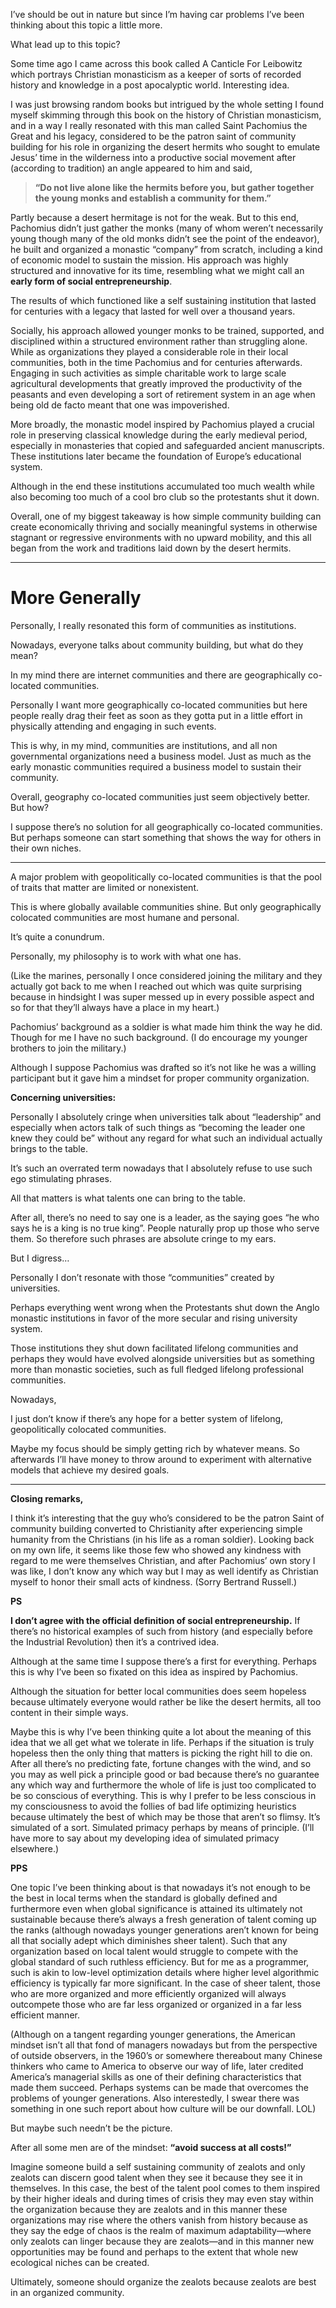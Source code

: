 I’ve should be out in nature but since I’m having car problems I’ve been thinking about this topic a little more. 

What lead up to this topic?

Some time ago I came across this book called A Canticle For Leibowitz which portrays Christian monasticism as a keeper of sorts of recorded history and knowledge in a post apocalyptic world. Interesting idea. 

I was just browsing random books but intrigued by the whole setting I found myself skimming through this book on the history of Christian monasticism, and in a way I really resonated with this man called Saint Pachomius the Great and his legacy, considered to be the patron saint of community building for his role in organizing the desert hermits who sought to emulate Jesus’ time in the wilderness into a productive social movement after (according to tradition) an angle appeared to him and said,

> **“Do not live alone like the hermits before you, but gather together the young monks and establish a community for them.”**

Partly because a desert hermitage is not for the weak. But to this end, Pachomius didn’t just gather the monks (many of whom weren’t necessarily young though many of the old monks didn’t see the point of the endeavor), he built and organized a monastic “company” from scratch, including a kind of economic model to sustain the mission. His approach was highly structured and innovative for its time, resembling what we might call an **early form of social entrepreneurship**.

The results of which functioned like a self sustaining institution that lasted for centuries with a legacy that lasted for well over a thousand years. 

Socially, his approach allowed younger monks to be trained, supported, and disciplined within a structured environment rather than struggling alone. While as organizations they played a considerable role in their local communities, both in the time Pachomius and for centuries afterwards. Engaging in such activities as simple charitable work to large scale agricultural developments that greatly improved the productivity of the peasants and even developing a sort of retirement system in an age when being old de facto meant that one was impoverished. 

More broadly, the monastic model inspired by Pachomius played a crucial role in preserving classical knowledge during the early medieval period, especially in monasteries that copied and safeguarded ancient manuscripts. These institutions later became the foundation of Europe’s educational system. 

Although in the end these institutions accumulated too much wealth while also becoming too much of a cool bro club so the protestants shut it down. 

Overall, one of my biggest takeaway is how simple community building can create economically thriving and socially meaningful systems in otherwise stagnant or regressive environments with no upward mobility, and this all began from the work and traditions laid down by the desert hermits. 

---

# More Generally

Personally, I really resonated this form of communities as institutions. 

Nowadays, everyone talks about community building, but what do they mean? 

In my mind there are internet communities and there are geographically co-located communities. 

Personally I want more geographically co-located communities but here people really drag their feet as soon as they gotta put in a little effort in physically attending and engaging in such events. 

This is why, in my mind, communities are institutions, and all non governmental organizations need a business model. Just as much as the early monastic communities required a business model to sustain their community. 

Overall, geography co-located communities just seem objectively better. But how? 

I suppose there’s no solution for all geographically co-located communities. But perhaps someone can start something that shows the way for others in their own niches.  

---

A major problem with geopolitically co-located communities is that the pool of traits that matter are limited or nonexistent. 

This is where globally available communities shine. But only geographically colocated communities are most humane and personal. 

It’s quite a conundrum. 

Personally, my philosophy is to work with what one has. 

(Like the marines, personally I once considered joining the military and they actually got back to me when I reached out which was quite surprising because in hindsight I was super messed up in every possible aspect and so for that they’ll always have a place in my heart.) 

Pachomius’ background as a soldier is what made him think the way he did. Though for me I have no such background. (I do encourage my younger brothers to join the military.)  

Although I suppose Pachomius was drafted so it’s not like he was a willing participant but it gave him a mindset for proper community organization. 

**Concerning universities:**

Personally I absolutely cringe when universities talk about “leadership” and especially when actors talk of such things as “becoming the leader one knew they could be” without any regard for what such an individual actually brings to the table. 

It’s such an overrated term nowadays that I absolutely refuse to use such ego stimulating phrases.

All that matters is what talents one can bring to the table. 

After all, there’s no need to say one is a leader, as the saying goes “he who says he is a king is no true king”. People naturally prop up those who serve them. So therefore such phrases are absolute cringe to my ears. 

But I digress…

Personally I don’t resonate with those “communities” created by universities. 

Perhaps everything went wrong when the Protestants shut down the Anglo monastic institutions in favor of the more secular and rising university system. 

Those institutions they shut down facilitated lifelong communities and perhaps they would have evolved alongside universities but as something more than monastic societies, such as full fledged lifelong professional communities.

Nowadays,

I just don’t know if there’s any hope for a better system of lifelong, geopolitically colocated communities.

Maybe my focus should be simply getting rich by whatever means. So afterwards I’ll have money to throw around to experiment with alternative models that achieve my desired goals.

---

**Closing remarks,** 

I think it’s interesting that the guy who’s considered to be the patron Saint of community building converted to Christianity after experiencing simple humanity from the Christians (in his life as a roman soldier). Looking back on my own life, it seems like those few who showed any kindness with regard to me were themselves Christian, and after Pachomius’ own story I was like, I don’t know any which way but I may as well identify as Christian myself to honor their small acts of kindness. (Sorry Bertrand Russell.)

**PS** 

**I don’t agree with the official definition of social entrepreneurship.** If there’s no historical examples of such from history (and especially before the Industrial Revolution) then it’s a contrived idea. 

Although at the same time I suppose there’s a first for everything. Perhaps this is why I’ve been so fixated on this idea as inspired by Pachomius.

Although the situation for better local communities does seem hopeless because ultimately everyone would rather be like the desert hermits, all too content in their simple ways.

Maybe this is why I’ve been thinking quite a lot about the meaning of this idea that we all get what we tolerate in life. Perhaps if the situation is truly hopeless then the only thing that matters is picking the right hill to die on. After all there’s no predicting fate, fortune changes with the wind, and so you may as well pick a principle good or bad because there’s no guarantee any which way and furthermore the whole of life is just too complicated to be so conscious of everything. This is why I prefer to be less conscious in my consciousness to avoid the follies of bad life optimizing heuristics because ultimately the best of which may be those that aren’t so flimsy. It’s simulated of a sort. Simulated primacy perhaps by means of principle. (I’ll have more to say about my developing idea of simulated primacy elsewhere.) 

**PPS**

One topic I’ve been thinking about is that nowadays it’s not enough to be the best in local terms when the standard is globally defined and furthermore even when global significance is attained its ultimately not sustainable because there’s always a fresh generation of talent coming up the ranks (although nowadays younger generations aren’t known for being all that socially adept which diminishes sheer talent). Such that any organization based on local talent would struggle to compete with the global standard of such ruthless efficiency. But for me as a programmer, such is akin to low-level optimization details where higher level algorithmic efficiency is typically far more significant. In the case of sheer talent, those who are more organized and more efficiently organized will always outcompete those who are far less organized or organized in a far less efficient manner. 

(Although on a tangent regarding younger generations, the American mindset isn’t all that fond of managers nowadays but from the perspective of outside observers, in the 1960’s or somewhere thereabout many Chinese thinkers who came to America to observe our way of life, later credited America’s managerial skills as one of their defining characteristics that made them succeed. Perhaps systems can be made that overcomes the problems of younger generations. Also interestedly, I swear there was something in one such report about how culture will be our downfall. LOL) 

But maybe such needn’t be the picture. 

After all some men are of the mindset: **“avoid success at all costs!”**

Imagine someone build a self sustaining community of zealots and only zealots can discern good talent when they see it because they see it in themselves. In this case, the best of the talent pool comes to them inspired by their higher ideals and during times of crisis they may even stay within the organization because they are zealots and in this manner these organizations may rise where the others vanish from history because as they say the edge of chaos is the realm of maximum adaptability—where only zealots can linger because they are zealots—and in this manner new opportunities may be found and perhaps to the extent that whole new ecological niches can be created. 

Ultimately, someone should organize the zealots because zealots are best in an organized community. 

